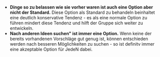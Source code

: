 - **Dinge so zu belassen wie sie vorher waren ist auch eine Option aber nicht der Standard.** Diese Option als Standard zu behandeln beinhaltet eine deutlich konservative Tendenz - es als eine normale Option zu führen mindert diese Tendenz und hilft der Gruppe sich weiter zu entwickeln.
- **Nach anderen Ideen suchen" ist immer eine Option.** Wenn keine der bereits vorhandenen Vorschläge gut genug ist, können entschieden werden nach besseren Möglichkeiten zu suchen - so ist definitv immer eine akzeptable Option für JedeN dabei.